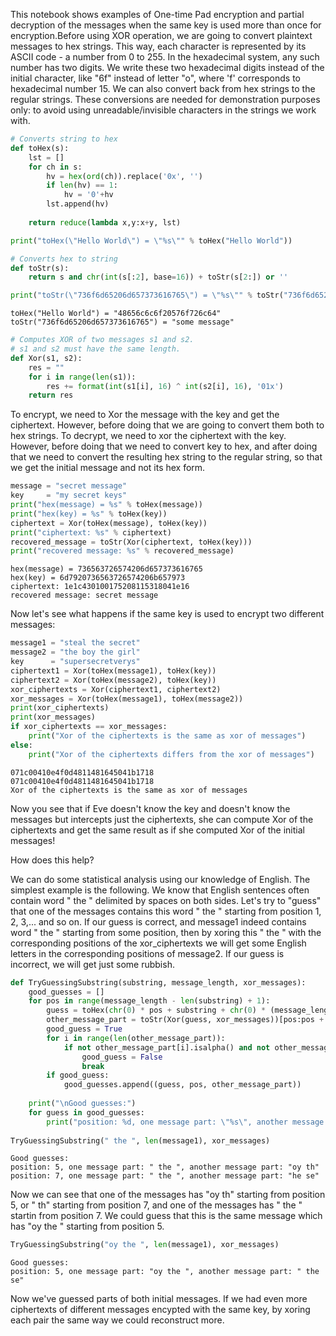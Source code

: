 This notebook shows examples of One-time Pad encryption and partial decryption of the messages when the same key is used more than once for encryption.Before using XOR operation, we are going to convert plaintext messages to hex strings. This way, each character is represented by its ASCII code - a number from 0 to 255. In the hexadecimal system, any such number has two digits. We write these two hexadecimal digits instead of the initial character, like "6f" instead of letter "o", where 'f' corresponds to hexadecimal number 15. We can also convert back from hex strings to the regular strings. These conversions are needed for demonstration purposes only: to avoid using unreadable/invisible characters in the strings we work with.

```python
# Converts string to hex
def toHex(s):
    lst = []
    for ch in s:
        hv = hex(ord(ch)).replace('0x', '')
        if len(hv) == 1:
            hv = '0'+hv
        lst.append(hv)
    
    return reduce(lambda x,y:x+y, lst)

print("toHex(\"Hello World\") = \"%s\"" % toHex("Hello World"))

# Converts hex to string
def toStr(s):
    return s and chr(int(s[:2], base=16)) + toStr(s[2:]) or ''

print("toStr(\"736f6d65206d657373616765\") = \"%s\"" % toStr("736f6d65206d657373616765"))
```

    toHex("Hello World") = "48656c6c6f20576f726c64"
    toStr("736f6d65206d657373616765") = "some message"



```python
# Computes XOR of two messages s1 and s2.
# s1 and s2 must have the same length.
def Xor(s1, s2):
    res = ""
    for i in range(len(s1)):
        res += format(int(s1[i], 16) ^ int(s2[i], 16), '01x')
    return res
```
To encrypt, we need to Xor the message with the key and get the ciphertext. However, before doing that we are going to convert them both to hex strings. To decrypt, we need to xor the ciphertext with the key. However, before doing that we need to convert key to hex, and after doing that we need to convert the resulting hex string to the regular string, so that we get the initial message and not its hex form.

```python
message = "secret message"
key     = "my secret keys"
print("hex(message) = %s" % toHex(message))
print("hex(key) = %s" % toHex(key))
ciphertext = Xor(toHex(message), toHex(key))
print("ciphertext: %s" % ciphertext)
recovered_message = toStr(Xor(ciphertext, toHex(key)))
print("recovered message: %s" % recovered_message)
```

    hex(message) = 736563726574206d657373616765
    hex(key) = 6d7920736563726574206b657973
    ciphertext: 1e1c430100175208115318041e16
    recovered message: secret message

Now let's see what happens if the same key is used to encrypt two different messages:

```python
message1 = "steal the secret"
message2 = "the boy the girl"
key      = "supersecretverys"
ciphertext1 = Xor(toHex(message1), toHex(key))
ciphertext2 = Xor(toHex(message2), toHex(key))
xor_ciphertexts = Xor(ciphertext1, ciphertext2)
xor_messages = Xor(toHex(message1), toHex(message2))
print(xor_ciphertexts)
print(xor_messages)
if xor_ciphertexts == xor_messages:
    print("Xor of the ciphertexts is the same as xor of messages")
else:
    print("Xor of the ciphertexts differs from the xor of messages")
```

    071c00410e4f0d4811481645041b1718
    071c00410e4f0d4811481645041b1718
    Xor of the ciphertexts is the same as xor of messages

Now you see that if Eve doesn't know the key and doesn't know the messages but intercepts just the ciphertexts,
she can compute Xor of the ciphertexts and get the same result as if she computed Xor of the initial messages!

How does this help?

We can do some statistical analysis using our knowledge of English. The simplest example is the following.
We know that English sentences often contain word " the " delimited by spaces on both sides. Let's try
to "guess" that one of the messages contains this word " the " starting from position 1, 2, 3,... and so on.
If our guess is correct, and message1 indeed contains word " the " starting from some position, then by
xoring this " the " with the corresponding positions of the xor_ciphertexts we will get some English letters
in the corresponding positions of message2. If our guess is incorrect, we will get just some rubbish.

```python
def TryGuessingSubstring(substring, message_length, xor_messages):
    good_guesses = []
    for pos in range(message_length - len(substring) + 1):
        guess = toHex(chr(0) * pos + substring + chr(0) * (message_length - len(substring) - pos))
        other_message_part = toStr(Xor(guess, xor_messages))[pos:pos + len(substring)]
        good_guess = True
        for i in range(len(other_message_part)):
            if not other_message_part[i].isalpha() and not other_message_part[i].isspace():
                good_guess = False
                break
        if good_guess:
            good_guesses.append((guess, pos, other_message_part))
        
    print("\nGood guesses:")
    for guess in good_guesses:
        print("position: %d, one message part: \"%s\", another message part: \"%s\"" % (guess[1], substring, guess[2]))
        
TryGuessingSubstring(" the ", len(message1), xor_messages)
```

    
    Good guesses:
    position: 5, one message part: " the ", another message part: "oy th"
    position: 7, one message part: " the ", another message part: "he se"

Now we can see that one of the messages has "oy th" starting from position 5, or " th" starting from position 7, and one of the messages has " the " startin from position 7. We could guess that this is the same message which has "oy the " starting from position 5.

```python
TryGuessingSubstring("oy the ", len(message1), xor_messages)
```

    
    Good guesses:
    position: 5, one message part: "oy the ", another message part: " the se"

Now we've guessed parts of both initial messages. If we had even more ciphertexts of different messages encypted with the same key, by xoring each pair the same way we could reconstruct more.